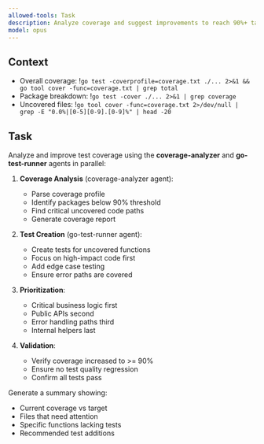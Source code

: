 ```yaml
---
allowed-tools: Task
description: Analyze coverage and suggest improvements to reach 90%+ target
model: opus
---
```


## Context
- Overall coverage: !`go test -coverprofile=coverage.txt ./... 2>&1 && go tool cover -func=coverage.txt | grep total`
- Package breakdown: !`go test -cover ./... 2>&1 | grep coverage`
- Uncovered files: !`go tool cover -func=coverage.txt 2>/dev/null | grep -E "0.0%|[0-5][0-9].[0-9]%" | head -20`

## Task

Analyze and improve test coverage using the **coverage-analyzer** and **go-test-runner** agents in parallel:

1. **Coverage Analysis** (coverage-analyzer agent):
   - Parse coverage profile
   - Identify packages below 90% threshold
   - Find critical uncovered code paths
   - Generate coverage report

2. **Test Creation** (go-test-runner agent):
   - Create tests for uncovered functions
   - Focus on high-impact code first
   - Add edge case testing
   - Ensure error paths are covered

3. **Prioritization**:
   - Critical business logic first
   - Public APIs second
   - Error handling paths third
   - Internal helpers last

4. **Validation**:
   - Verify coverage increased to >= 90%
   - Ensure no test quality regression
   - Confirm all tests pass

Generate a summary showing:
- Current coverage vs target
- Files that need attention
- Specific functions lacking tests
- Recommended test additions

